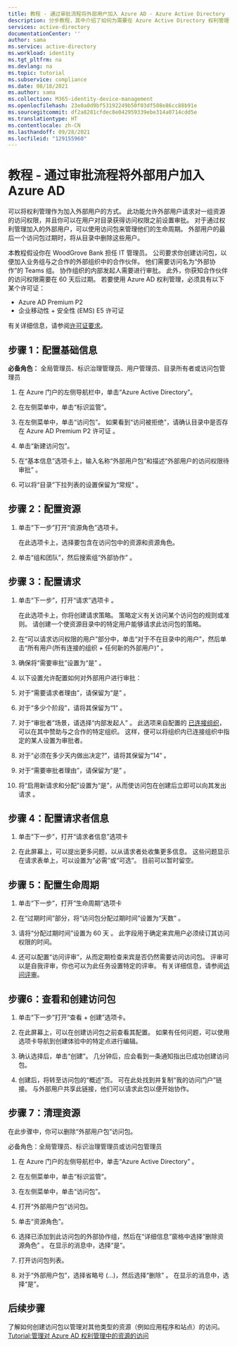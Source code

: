 ```yaml
---
title: 教程 - 通过审批流程将外部用户加入 Azure AD - Azure Active Directory
description: 分步教程，其中介绍了如何为需要在 Azure Active Directory 权利管理中进行审批的外部用户创建访问包。
services: active-directory
documentationCenter: ''
author: sama
ms.service: active-directory
ms.workload: identity
ms.tgt_pltfrm: na
ms.devlang: na
ms.topic: tutorial
ms.subservice: compliance
ms.date: 08/18/2021
ms.author: sama
ms.collection: M365-identity-device-management
ms.openlocfilehash: 23e0a0d9bf53192249b50f03df508e86cc88b91e
ms.sourcegitcommit: df2a8281cfdec8e042959339ebe314a0714cdd5e
ms.translationtype: HT
ms.contentlocale: zh-CN
ms.lasthandoff: 09/28/2021
ms.locfileid: "129155960"
---
```

# <a name="tutorial---onboard-external-users-to-azure-ad-through-an-approval-process"></a>教程 - 通过审批流程将外部用户加入 Azure AD

可以将权利管理作为加入外部用户的方式。 此功能允许外部用户请求对一组资源的访问权限，并且你可以在用户对目录获得访问权限之前设置审批。 对于通过权利管理加入的外部用户，可以使用访问包来管理他们的生命周期。 外部用户的最后一个访问包过期时，将从目录中删除这些用户。

本教程假设你在 WoodGrove Bank 担任 IT 管理员。 公司要求你创建访问包，以便加入业务组与之合作的外部组织中的合作伙伴。 他们需要访问名为“外部协作”的 Teams 组。 协作组织的内部发起人需要进行审批。 此外，你获知合作伙伴的访问权限需要在 60 天后过期。
若要使用 Azure AD 权利管理，必须具有以下某个许可证：

- Azure AD Premium P2
- 企业移动性 + 安全性 (EMS) E5 许可证

有关详细信息，请参阅[许可证要求](entitlement-management-overview.md#license-requirements)。

## <a name="step-1-configure-basics"></a>步骤 1：配置基础信息

**必备角色：** 全局管理员、标识治理管理员、用户管理员、目录所有者或访问包管理员

1. 在 Azure 门户的左侧导航栏中，单击“Azure Active Directory”。 

2. 在左侧菜单中，单击“标识监管”。

3. 在左侧菜单中，单击“访问包”。  如果看到“访问被拒绝”，请确认目录中是否存在 Azure AD Premium P2 许可证  。

4. 单击“新建访问包”。 

5. 在“基本信息”选项卡上，输入名称“外部用户包”和描述“外部用户的访问权限待审批”  。

6. 可以将“目录”下拉列表的设置保留为“常规” 。

## <a name="step-2-configure-resources"></a>步骤 2：配置资源

1. 单击“下一步”打开“资源角色”选项卡。  
 
   在此选项卡上，选择要包含在访问包中的资源和资源角色。

2. 单击“组和团队”，然后搜索组“外部协作” 。

## <a name="step-3-configure-requests"></a>步骤 3：配置请求

1. 单击“下一步”，打开“请求”选项卡   。

   在此选项卡上，你将创建请求策略。 策略定义有关访问某个访问包的规则或准则。  请创建一个使资源目录中的特定用户能够请求此访问包的策略。

2. 在“可以请求访问权限的用户”部分中，单击“对于不在目录中的用户”，然后单击“所有用户(所有连接的组织 + 任何新的外部用户)”  。

3. 确保将“需要审批”设置为“是” 。

4. 以下设置允许配置如何对外部用户进行审批：

5. 对于“需要请求者理由”，请保留为“是” 。

6. 对于“多少个阶段”，请将其保留为“1” 。

7. 对于“审批者”场景，请选择“内部发起人” 。 此选项来自配置的 [已连接组织](entitlement-management-organization.md)，可以在其中赞助与之合作的特定组织。 这样，便可以将组织内已连接组织中指定的某人设置为审批者。 

8. 对于“必须在多少天内做出决定?”，请将其保留为“14” 。

9. 对于“需要审批者理由”，请保留为“是” 。

10. 将“启用新请求和分配”设置为“是”，从而使访问包在创建后立即可以向其发出请求 。

## <a name="step-4-configure-requestor-information"></a>步骤 4：配置请求者信息

1. 单击“下一步”，打开“请求者信息”选项卡 

2. 在此屏幕上，可以提出更多问题，以从请求者处收集更多信息。 这些问题显示在请求表单上，可以设置为“必需”或“可选”。 目前可以暂时留空。

## <a name="step-5-configure-lifecycle"></a>步骤 5：配置生命周期

1. 单击“下一步”，打开“生命周期”选项卡 

2. 在“过期时间”部分，将“访问包分配过期时间”设置为“天数”  。

3. 请将“分配过期时间”设置为 60 天 。 此字段用于确定来宾用户必须续订其访问权限的时间。

4. 还可以配置“访问评审”，从而定期检查来宾是否仍然需要访问访问包。 评审可以是自我评审，你也可以为此任务设置特定的评审。 有关详细信息，请参阅[访问评审](entitlement-management-access-reviews-create.md)。

## <a name="step-6-review-and-create-your-access-package"></a>步骤6：查看和创建访问包

1. 单击“下一步”打开“查看 + 创建”选项卡。  

2. 在此屏幕上，可以在创建访问包之前查看其配置。 如果有任何问题，可以使用选项卡导航到创建体验中的特定点进行编辑。

3. 确认选择后，单击“创建”。 几分钟后，应会看到一条通知指出已成功创建访问包。

4. 创建后，将转至访问包的“概述”页。 可在此处找到并复制“我的访问门户”链接。 与外部用户共享此链接，他们可以请求此包以便开始协作。

## <a name="step-7-clean-up-resources"></a>步骤 7：清理资源

在此步骤中，你可以删除“外部用户包”访问包。 

必备角色：全局管理员、标识治理管理员或访问包管理员

1. 在 Azure 门户的左侧导航栏中，单击“Azure Active Directory” 。

2. 在左侧菜单中，单击“标识监管”。

3. 在左侧菜单中，单击“访问包”。 

4. 打开“外部用户包”访问包。 

5. 单击“资源角色”。

6. 选择已添加到此访问包的外部协作组，然后在“详细信息”窗格中选择“删除资源角色”  。 在显示的消息中，选择“是”。

7. 打开访问包列表。

8. 对于“外部用户包”，选择省略号 (...)，然后选择“删除” 。 在显示的消息中，选择“是”。

## <a name="next-steps"></a>后续步骤

了解如何创建访问包以管理对其他类型的资源（例如应用程序和站点）的访问。 [Tutorial:管理对 Azure AD 权利管理中的资源的访问](/active-directory/governance/entitlement-management-access-package-first.md)
